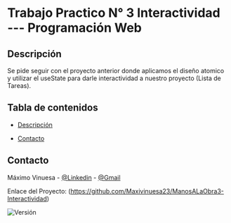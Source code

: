 # Trabajo Practico N° 3 Interactividad --- Programación Web


## Descripción
Se pide seguir con el proyecto anterior donde aplicamos el diseño atomico y utilizar el useState para darle interactividad a nuestro proyecto (Lista de Tareas).

## Tabla de contenidos

- [Descripción](#descripción)

- [Contacto](#contacto)

## Contacto

Máximo Vinuesa - [@Linkedin](https://www.linkedin.com/in/maximo-vinuesa/) - [@Gmail](maxivinuesa23@gmail.com)

Enlace del Proyecto: (https://github.com/Maxivinuesa23/ManosALaObra3-Interactividad)


![Versión](https://img.shields.io/badge/version-1.0.0-blue.svg)
